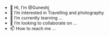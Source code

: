 - 👋 Hi, I’m @Guneshj
- 👀 I’m interested in Travelling and photography
- 🌱 I’m currently learning ...
- 💞️ I’m looking to collaborate on ...
- 📫 How to reach me ...

<!---
Guneshj/Guneshj is a ✨ special ✨ repository because its `README.md` (this file) appears on your GitHub profile.
You can click the Preview link to take a look at your changes.
--->
